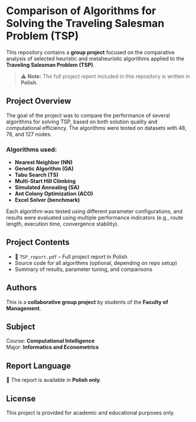 # Comparison of Algorithms for Solving the Traveling Salesman Problem (TSP)

This repository contains a **group project** focused on the comparative analysis of selected heuristic and metaheuristic algorithms applied to the **Traveling Salesman Problem (TSP)**.

> ⚠️ **Note:** The full project report included in this repository is written in **Polish**.

## Project Overview

The goal of the project was to compare the performance of several algorithms for solving TSP, based on both solution quality and computational efficiency. The algorithms were tested on datasets with 48, 76, and 127 nodes.

### Algorithms used:
- **Nearest Neighbor (NN)**
- **Genetic Algorithm (GA)**
- **Tabu Search (TS)**
- **Multi-Start Hill Climbing**
- **Simulated Annealing (SA)**
- **Ant Colony Optimization (ACO)**
- **Excel Solver (benchmark)**

Each algorithm was tested using different parameter configurations, and results were evaluated using multiple performance indicators (e.g., route length, execution time, convergence stability).

## Project Contents

- 📄 `TSP_report.pdf` – Full project report in Polish
- Source code for all algorithms (optional, depending on repo setup)
- Summary of results, parameter tuning, and comparisons

## Authors

This is a **collaborative group project** by students of the **Faculty of Management**. 

## Subject

Course: **Computational Intelligence**  
Major: **Informatics and Econometrics**

## Report Language

📘 The report is available in **Polish only**.

## License

This project is provided for academic and educational purposes only.
